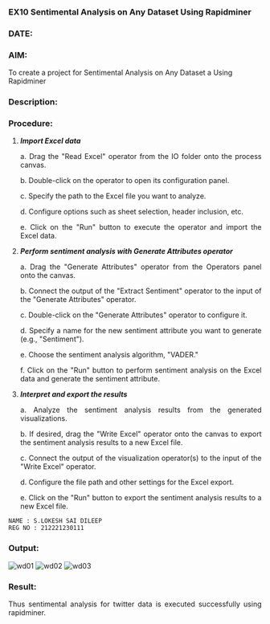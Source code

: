 ### EX10 Sentimental Analysis on Any Dataset Using Rapidminer
### DATE: 
### AIM: 
To create a project for Sentimental Analysis on Any Dataset a Using Rapidminer
### Description: 
<div align = "justify">

### Procedure:
1) ***Import Excel data***
    <p>a. Drag the "Read Excel" operator from the IO folder onto the process canvas.
    <p>b. Double-click on the operator to open its configuration panel.
    <p>c. Specify the path to the Excel file you want to analyze.
    <p>d. Configure options such as sheet selection, header inclusion, etc.
    <p>e. Click on the "Run" button to execute the operator and import the Excel data.
2) ***Perform sentiment analysis with Generate Attributes operator***
    <p>a. Drag the "Generate Attributes" operator from the Operators panel onto the canvas.
    <p>b. Connect the output of the "Extract Sentiment" operator to the input of the "Generate Attributes" operator.
    <p>c. Double-click on the "Generate Attributes" operator to configure it.
    <p>d. Specify a name for the new sentiment attribute you want to generate (e.g., "Sentiment").
    <p>e. Choose the sentiment analysis algorithm, "VADER."
    <p>f. Click on the "Run" button to perform sentiment analysis on the Excel data and generate the sentiment attribute.
3) ***Interpret and export the results***
    <p>a. Analyze the sentiment analysis results from the generated visualizations.
    <p>b. If desired, drag the "Write Excel" operator onto the canvas to export the sentiment analysis results to a new Excel file.
    <p>c. Connect the output of the visualization operator(s) to the input of the "Write Excel" operator.
    <p>d. Configure the file path and other settings for the Excel export.
    <p>e. Click on the "Run" button to export the sentiment analysis results to a new Excel file.

```
NAME : S.LOKESH SAI DILEEP
REG NO : 212221230111
```
### Output:

![wd01](https://github.com/Adithya-Siddam/WDM_EXP10/assets/93427248/b8082bcf-7fb3-4ec1-808f-9a685c771fcf)
![wd02](https://github.com/Adithya-Siddam/WDM_EXP10/assets/93427248/578b8d9b-a0f1-4965-a51a-3a380b38e2d8)
![wd03](https://github.com/Adithya-Siddam/WDM_EXP10/assets/93427248/7e0ccfc4-bc7c-4b16-90c0-0dbf834cd7a3)


### Result:
Thus sentimental analysis for twitter data is executed successfully using rapidminer.
